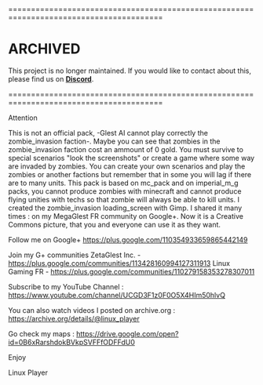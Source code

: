 
========================================================================================

ARCHIVED
========
This project is no longer maintained. If you would like to contact about this, please find us on **[Discord](https://discord.gg/es3EyBB)**.

========================================================================================

Attention

This is not an official pack, -Glest AI cannot play correctly the zombie_invasion faction-. Maybe you can see that zombies in the zombie_invasion faction cost an ammount of 0 gold. You must survive to special scenarios "look the screenshots" or create a game where some way are invaded by zombies.
You can create your own scenarios and play the zombies or another factions but remember that in some you will lag if there are to many units.
This pack is based on mc_pack and on imperial_m_g packs, you cannot produce zombies with minecraft and cannot produce flying unities with techs so that zombie will always be able to kill units.
I created the zombie_invasion loading_screen with Gimp. I shared it many times : on my MegaGlest FR community on Google+. Now it is a Creative Commons picture, that you and everyone can use it as they want.

Follow me on Google+
https://plus.google.com/110354933659865442149

Join my G+ communities
ZetaGlest Inc. - https://plus.google.com/communities/113428160994127311913
Linux Gaming FR - https://plus.google.com/communities/110279158353278307011

Subscribe to my YouTube Channel :
https://www.youtube.com/channel/UCGD3F1z0F0O5X4HIm50hlvQ

You can also watch videos I posted on archive.org :
https://archive.org/details/@linux_player


Go check my maps :
https://drive.google.com/open?id=0B6xRarshdokBVkpSVFFfODFFdU0

Enjoy

Linux Player
